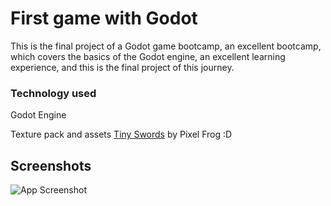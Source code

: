 # First game with Godot

This is the final project of a Godot game bootcamp, an excellent bootcamp, which covers the basics of the Godot engine, an excellent learning experience, and this is the final project of this journey.

### Technology used
Godot Engine

Texture pack and assets 
[Tiny Swords](https://pixelfrog-assets.itch.io/tiny-swords) by Pixel Frog :D

## Screenshots

![App Screenshot](https://cdn.discordapp.com/attachments/619506435717332993/1266903846102237361/Tiny_Swords.png?ex=66a6d7a6&is=66a58626&hm=6eabb871f982f148c50cdb7933d6c661fdc527fba533815f33784a74a245e1be&)
